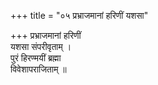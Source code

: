 +++
title = "०५ प्रभ्राजमानां हरिणीं यशसा"

+++
प्रभ्राजमानां हरिणीं  
यशसा संपरीवृताम् ।  
पुरं हिरण्मयीं ब्रह्मा  
विवेशापराजिताम् ॥